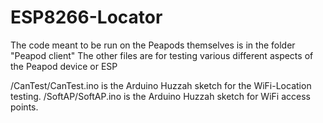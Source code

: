 # ESP8266-Locator

The code meant to be run on the Peapods themselves is in the folder "Peapod client"
The other files are for testing various different aspects of the Peapod device or ESP


/CanTest/CanTest.ino is the Arduino Huzzah sketch for the WiFi-Location testing.
/SoftAP/SoftAP.ino is the Arduino Huzzah sketch for WiFi access points.
